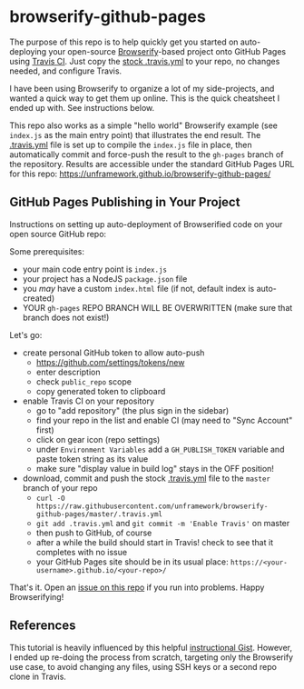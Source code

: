 # browserify-github-pages

The purpose of this repo is to help quickly get you started on auto-deploying your open-source [Browserify](http://browserify.org/)-based project onto GitHub Pages using [Travis CI](https://travis-ci.org). Just copy the [stock .travis.yml](.travis.yml) to your repo, no changes needed, and configure Travis.

I have been using Browserify to organize a lot of my side-projects, and wanted a quick way to get them up online. This is the quick cheatsheet I ended up with. See instructions below.

This repo also works as a simple "hello world" Browserify example (see `index.js` as the main entry point) that illustrates the end result. The [.travis.yml](.travis.yml) file is set up to compile the `index.js` file in place, then automatically commit and force-push the result to the `gh-pages` branch of the repository. Results are accessible under the standard GitHub Pages URL for this repo: https://unframework.github.io/browserify-github-pages/

## GitHub Pages Publishing in Your Project

Instructions on setting up auto-deployment of Browserified code on your open source GitHub repo:

Some prerequisites:

- your main code entry point is `index.js`
- your project has a NodeJS `package.json` file
- you *may* have a custom `index.html` file (if not, default index is auto-created)
- YOUR `gh-pages` REPO BRANCH WILL BE OVERWRITTEN (make sure that branch does not exist!)

Let's go:

- create personal GitHub token to allow auto-push
    - https://github.com/settings/tokens/new
    - enter description
    - check `public_repo` scope
    - copy generated token to clipboard
- enable Travis CI on your repository
    - go to "add repository" (the plus sign in the sidebar)
    - find your repo in the list and enable CI (may need to "Sync Account" first)
    - click on gear icon (repo settings)
    - under `Environment Variables` add a `GH_PUBLISH_TOKEN` variable and paste token string as its value
    - make sure "display value in build log" stays in the OFF position!
- download, commit and push the stock [.travis.yml](.travis.yml) file to the `master` branch of your repo
    - `curl -O https://raw.githubusercontent.com/unframework/browserify-github-pages/master/.travis.yml`
    - `git add .travis.yml` and `git commit -m 'Enable Travis'` on master
    - then push to GitHub, of course
    - after a while the build should start in Travis! check to see that it completes with no issue
    - your GitHub Pages site should be in its usual place: `https://<your-username>.github.io/<your-repo>/`

That's it. Open an [issue on this repo](https://github.com/unframework/browserify-github-pages/issues) if you run into problems. Happy Browserifying!

## References

This tutorial is heavily influenced by this helpful [instructional Gist](https://gist.github.com/domenic/ec8b0fc8ab45f39403dd). However, I ended up re-doing the process from scratch, targeting only the Browserify use case, to avoid changing any files, using SSH keys or a second repo clone in Travis.

